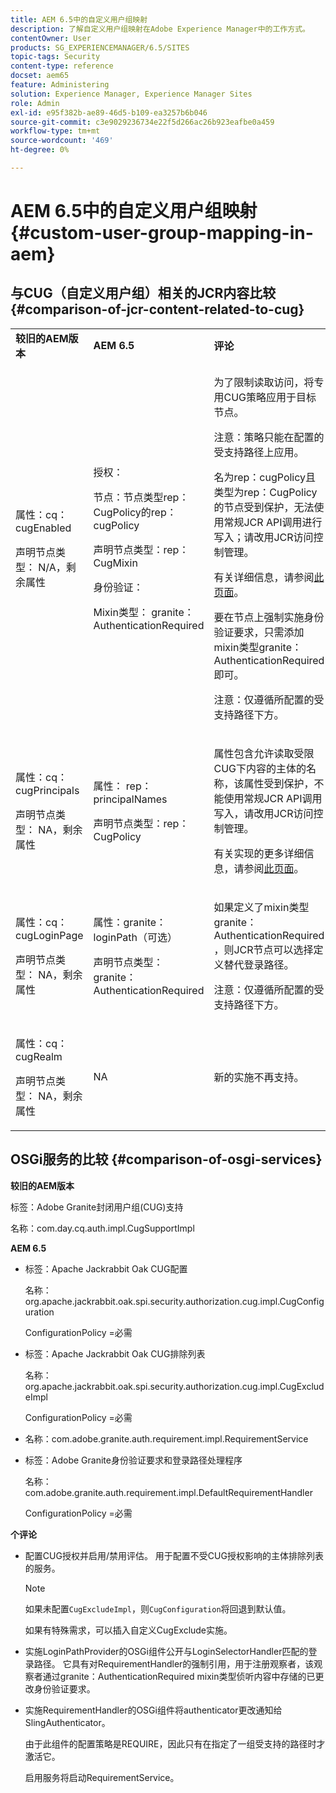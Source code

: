 ```yaml
---
title: AEM 6.5中的自定义用户组映射
description: 了解自定义用户组映射在Adobe Experience Manager中的工作方式。
contentOwner: User
products: SG_EXPERIENCEMANAGER/6.5/SITES
topic-tags: Security
content-type: reference
docset: aem65
feature: Administering
solution: Experience Manager, Experience Manager Sites
role: Admin
exl-id: e95f382b-ae89-46d5-b109-ea3257b6b046
source-git-commit: c3e9029236734e22f5d266ac26b923eafbe0a459
workflow-type: tm+mt
source-wordcount: '469'
ht-degree: 0%

---
```


# AEM 6.5中的自定义用户组映射 {#custom-user-group-mapping-in-aem}

## 与CUG（自定义用户组）相关的JCR内容比较 {#comparison-of-jcr-content-related-to-cug}

<table>
 <tbody>
  <tr>
   <td><strong>较旧的AEM版本</strong></td>
   <td><strong>AEM 6.5</strong></td>
   <td><strong>评论</strong></td>
  </tr>
  <tr>
   <td><p>属性：cq：cugEnabled</p> <p>声明节点类型： N/A，剩余属性</p> </td>
   <td><p>授权：</p> <p>节点：节点类型rep：CugPolicy的rep：cugPolicy</p> <p>声明节点类型：rep：CugMixin</p> <p> </p> <p> </p> <p> </p> 身份验证：</p> <p>Mixin类型： granite：AuthenticationRequired</p> </td>
   <td><p>为了限制读取访问，将专用CUG策略应用于目标节点。</p> <p>注意：策略只能在配置的受支持路径上应用。</p> <p>名为rep：cugPolicy且类型为rep：CugPolicy的节点受到保护，无法使用常规JCR API调用进行写入；请改用JCR访问控制管理。</p> <p>有关详细信息，请参阅<a href="https://jackrabbit.apache.org/oak/docs/security/authorization/cug.html">此页面</a>。</p> <p>要在节点上强制实施身份验证要求，只需添加mixin类型granite：AuthenticationRequired即可。</p> <p>注意：仅遵循所配置的受支持路径下方。</p> </td>
  </tr>
  <tr>
   <td><p>属性：cq：cugPrincipals</p> <p>声明节点类型： NA，剩余属性</p> </td>
   <td><p>属性： rep：principalNames</p> <p>声明节点类型：rep：CugPolicy</p> </td>
   <td><p>属性包含允许读取受限CUG下内容的主体的名称，该属性受到保护，不能使用常规JCR API调用写入，请改用JCR访问控制管理。</p> <p>有关实现的更多详细信息，请参阅<a href="https://jackrabbit.apache.org/api/2.12/org/apache/jackrabbit/api/security/authorization/PrincipalSetPolicy.html">此页面</a>。</p> </td>
  </tr>
  <tr>
   <td><p>属性：cq：cugLoginPage</p> <p>声明节点类型： NA，剩余属性</p> </td>
   <td><p>属性：granite：loginPath（可选）</p> <p>声明节点类型： granite：AuthenticationRequired</p> </td>
   <td><p>如果定义了mixin类型granite：AuthenticationRequired ，则JCR节点可以选择定义替代登录路径。</p> <p>注意：仅遵循所配置的受支持路径下方。</p> </td>
  </tr>
  <tr>
   <td><p>属性：cq：cugRealm</p> <p>声明节点类型： NA，剩余属性</p> </td>
   <td>NA</td>
   <td>新的实施不再支持。</td>
  </tr>
 </tbody>
</table>

## OSGi服务的比较 {#comparison-of-osgi-services}

**较旧的AEM版本**

标签：Adobe Granite封闭用户组(CUG)支持

名称：com.day.cq.auth.impl.CugSupportImpl

**AEM 6.5**

* 标签：Apache Jackrabbit Oak CUG配置

  名称：org.apache.jackrabbit.oak.spi.security.authorization.cug.impl.CugConfiguration

  ConfigurationPolicy =必需

* 标签：Apache Jackrabbit Oak CUG排除列表

  名称：org.apache.jackrabbit.oak.spi.security.authorization.cug.impl.CugExcludeImpl

  ConfigurationPolicy =必需

* 名称：com.adobe.granite.auth.requirement.impl.RequirementService
* 标签：Adobe Granite身份验证要求和登录路径处理程序

  名称：com.adobe.granite.auth.requirement.impl.DefaultRequirementHandler

  ConfigurationPolicy =必需

**个评论**

* 配置CUG授权并启用/禁用评估。
用于配置不受CUG授权影响的主体排除列表的服务。

  >[!NOTE]
  > 
  >如果未配置`CugExcludeImpl`，则`CugConfiguration`将回退到默认值。

  如果有特殊需求，可以插入自定义CugExclude实施。

* 实施LoginPathProvider的OSGi组件公开与LoginSelectorHandler匹配的登录路径。 它具有对RequirementHandler的强制引用，用于注册观察者，该观察者通过granite：AuthenticationRequired mixin类型侦听内容中存储的已更改身份验证要求。
* 实施RequirementHandler的OSGi组件将authenticator更改通知给SlingAuthenticator。

  由于此组件的配置策略是REQUIRE，因此只有在指定了一组受支持的路径时才激活它。

  启用服务将启动RequirementService。

<!-- nested tables not supported - text above is the table>
<table>
 <tbody>
  <tr>
   <td><strong>Older AEM Versions</strong></td>
   <td><strong>AEM 6.5</strong></td>
   <td><strong>Comments</strong></td>
  </tr>
  <tr>
   <td><p>Label: Adobe Granite Closed User Group (CUG) Support</p> <p>Name: com.day.cq.auth.impl.CugSupportImpl</p> </td>
   <td><p>Label: Apache Jackrabbit Oak CUG Configuration</p> <p>Name: org.apache.jackrabbit.oak.spi.security.authorization.cug.impl.CugConfiguration</p> <p>ConfigurationPolicy = REQUIRED</p> </td>
    <td><p>Label: Apache Jackrabbit Oak CUG Exclude List</p> <p>Name: org.apache.jackrabbit.oak.spi.security.authorization.cug.impl.CugExcludeImpl</p> <p>ConfigurationPolicy = REQUIRED</p> <p> </p> <p> </p> <p> </p> <p> </p> </td>
      </tr>
      <tr>
       <td>Name: com.adobe.granite.auth.requirement.impl.RequirementService</td>
      </tr>
      <tr>
       <td><p>Label: Adobe Granite Authentication Requirement and Login Path Handler</p> <p>Name: com.adobe.granite.auth.requirement.impl.DefaultRequirementHandler</p> <p>ConfigurationPolicy = REQUIRED</p> </td>
      </tr>
     </tbody>
    </table> </td>
   <td>
     <tbody>
      <tr>
       <td>Configuration of the CUG authorization and enable/disable the evaluation.</td>
      </tr>
      <tr>
       <td><p>Service to configure exclusion list of principals which should not be affected by the CUG authorization.</p> <p>NOTE: If the CugExcludeImpl is not configured, the CugConfiguration will fall back to the default.</p> <p>It is possible to plug a custom CugExclude implementation if there are special needs.</p> </td>
      </tr>
      <tr>
       <td>OSGi component implementing LoginPathProvider that exposes a matching login path to the LoginSelectorHandler. It has a mandatory reference to a RequirementHandler which is used to register the observer that listens to changed auth requirements stored in the content by the means of the granite:AuthenticationRequired mixin type. </td>
      </tr>
      <tr>
       <td><p>OSGi component implementing RequirementHandler that notifies the SlingAuthenticator about changes to authrequirements.</p> <p>As configuration policy for this component is REQUIRE it will only be activated if a set of supported paths is specified.</p> <p>Enabling the service will launch the RequirementService.</p> </td>
      </tr>
     </tbody>
     </td>
  </tr>
  <tr>
   <td> </td>
   <td> </td>
   <td> </td>
  </tr>
  <tr>
   <td> </td>
   <td> </td>
   <td> </td>
  </tr>
  <tr>
   <td> </td>
   <td> </td>
   <td> </td>
  </tr>
 </tbody>
</table>
-->
